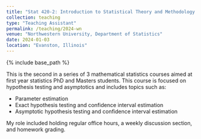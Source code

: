 ```yaml
---
title: "Stat 420-2: Introduction to Statistical Theory and Methodology II"
collection: teaching
type: "Teaching Assistant"
permalink: /teaching/2024-wn
venue: "Northwestern University, Department of Statistics"
date: 2024-01-03
location: "Evanston, Illinois"
---
```


{% include base_path %}

<div class="container">
    <div class="row-fluid">
        <div class="span5">
            This is the second in a series of 3 mathematical statistics courses aimed at first year statistics PhD and Masters students. This course is focused on hypothesis testing and asymptotics and includes topics such as:
            <ul>
                <li>Parameter estimation</li>
                <li>Exact hypothesis testing and confidence interval estimation</li>
                <li>Asymptotic hypothesis testing and confidence interval estimation</li>
            </ul>
            My role included holding regular office hours, a weekly discussion section, and homework grading.
        </div>
    </div>
</div>